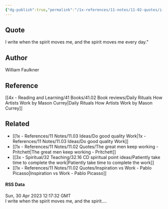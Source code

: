 ```yaml
---
{"dg-publish":true,"permalink":"/1x-references/11-notes/11-02-quotes/i-write-when-the-spirit-moves-me-william-faulkner/","title":"I write when the spirit moves me - William Faulkner","created":"2024-07-03T16:53:58.920+03:00","updated":"2024-07-03T16:53:58.920+03:00"}
---
```



## Quote
I write when the spirit moves me, and the spirit moves me every day.”

## Author
William Faulkner

## Reference
[[4x - Reading and Learning/41 Books/41.02 Book reviews/Daily Rituals How Artists Work by Mason Currey\|Daily Rituals How Artists Work by Mason Currey]]

## Related
- [[1x - References/11 Notes/11.03 Ideas/Do good quality Work\|1x - References/11 Notes/11.03 Ideas/Do good quality Work]]
- [[1x - References/11 Notes/11.02 Quotes/The great men keep working - Pritchett\|The great men keep working - Pritchett]]
- [[3x - Spiritual/32 Teaching/32.16 CD spiritual point ideas/Patiently take time to complete the work\|Patiently take time to complete the work]]
- [[1x - References/11 Notes/11.02 Quotes/Inspiration vs Work - Pablo Picasso\|Inspiration vs Work - Pablo Picasso]]

#### RSS Data
<div class='date'>Sun, 30 Apr 2023 12:17:32 GMT</div>
<div class='description'> I write when the spirit moves me, and the spirit.... </div>

